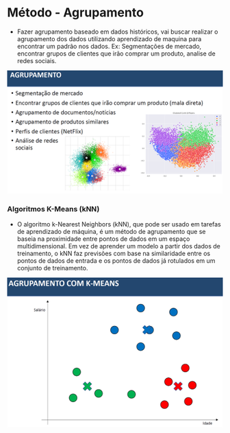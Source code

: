 # Método - Agrupamento
* Fazer agrupamento baseado em dados históricos, vai buscar realizar o agrupamento dos dados utilizando aprendizado de maquina para encontrar um padrão nos dados.
Ex: Segmentações de mercado, encontrar grupos de clientes que irão comprar um produto, analise de redes sociais.

![()](../../../imagens/agrupamento.png)

### Algoritmos K-Means (kNN)
* O algoritmo k-Nearest Neighbors (kNN), que pode ser usado em tarefas de aprendizado de máquina, é um método de agrupamento que se baseia na proximidade entre pontos de dados em um espaço multidimensional. Em vez de aprender um modelo a partir dos dados de treinamento, o kNN faz previsões com base na similaridade entre os pontos de dados de entrada e os pontos de dados já rotulados em um conjunto de treinamento.

![()](../../../imagens/agrupamento_knn.png)